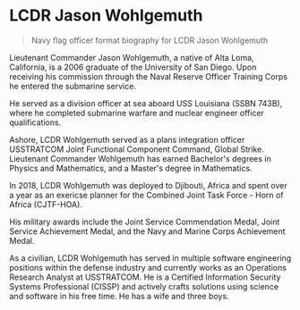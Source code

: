 # LCDR Jason Wohlgemuth
> Navy flag officer format biography for LCDR Jason Wohlgemuth

Lieutenant Commander Jason Wohlgemuth, a native of Alta Loma, California, is a 2006 graduate of the University of San Diego. Upon receiving his commission through the Naval Reserve Officer Training Corps he entered the submarine service.

He served as a division officer at sea aboard USS Louisiana (SSBN 743B), where he completed submarine warfare and nuclear engineer officer qualifications.

Ashore, LCDR Wohlgemuth served as a plans integration officer USSTRATCOM Joint Functional Component Command, Global Strike. Lieutenant Commander Wohlgemuth has earned Bachelor's degrees in Physics and Mathematics, and a Master's degree in Mathematics.

In 2018, LCDR Wohlgemuth was deployed to Djibouti, Africa and spent over a year as an exericse planner for the Combined Joint Task Force - Horn of Africa (CJTF-HOA).

His military awards include the Joint Service Commendation Medal, Joint Service Achievement Medal, and the Navy and Marine Corps Achievement Medal.

As a civilian, LCDR Wohlgemuth has served in multiple software engineering positions within the defense industry and currently works as an Operations Research Analyst at USSTRATCOM. He is a Certified Information Security Systems Professional (CISSP) and actively crafts solutions using science and software in his free time. He has a wife and three boys.
